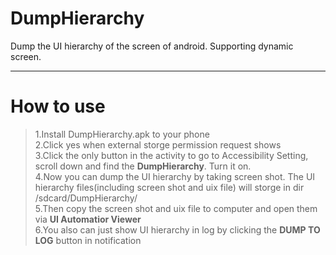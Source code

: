 # DumpHierarchy
Dump the UI hierarchy of the screen of android.
Supporting dynamic screen.


-------------------------
# How to use

> 1.Install DumpHierarchy.apk to your phone  
> 2.Click yes when external storge permission request shows  
> 3.Click the only button in the activity to go to Accessibility Setting, scroll down and find the **DumpHierarchy**. Turn it on.  
> 4.Now you can dump the UI hierarchy by taking screen shot. The UI hierarchy files(including screen shot and uix file) will storge in dir /sdcard/DumpHierarchy/  
> 5.Then copy the screen shot and uix file to computer and open them via **UI Automatior Viewer**  
> 6.You also can just show UI hierarchy in log by clicking the **DUMP TO LOG** button in notification  
